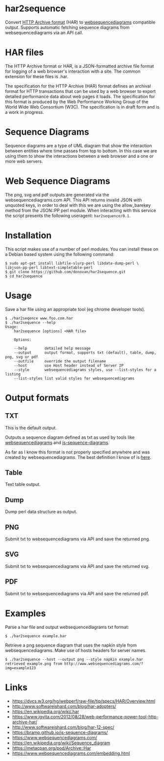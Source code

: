 # har2sequence

Convert [HTTP Archive
format](https://dvcs.w3.org/hg/webperf/raw-file/tip/specs/HAR/Overview.html)
(HAR) to [websequencediagrams](https://www.websequencediagrams.com/) compatible
output. Supports automatic fetching sequence diagrams from websequencediagrams
via an API call.

# HAR files

The HTTP Archive format or HAR, is a JSON-formatted archive file format for
logging of a web browser's interaction with a site. The common extension for
these files is .har.

The specification for the HTTP Archive (HAR) format defines an archival format
for HTTP transactions that can be used by a web browser to export detailed
performance data about web pages it loads. The specification for this format is
produced by the Web Performance Working Group of the World Wide Web Consortium
(W3C). The specification is in draft form and is a work in progress.

# Sequence Diagrams

Sequence diagrams are a type of UML diagram that show the interaction between
entities where time passes from top to bottom. In this case we are using them
to show the interactions between a web browser and a one or more web servers.

# Web Sequence Diagrams

The png, svg and pdf outputs are generated via the websequencediagrams.com API.
This API returns invalid JSON with unquoted keys, in order to deal with this we
are using the allow_barekey method from the JSON::PP perl module. When
interacting with this service the script presents the following useragent:
`har2sequence/0.1`.

# Installation

This script makes use of a number of perl modules. You can install these on a
Debian based system using the following command:

    $ sudo apt-get install libfile-slurp-perl libdata-dump-perl \
    libjson-pp-perl libtext-simpletable-perl
    $ git clone https://github.com/donovan/har2sequence.git
    $ cd har2sequence

# Usage

Save a har file using an appropriate tool (eg chrome developer tools).

    $ ./har2seqence www.foo.com.har
    $ ./har2sequence --help
    Usage:
        har2sequence [options] <HAR file>

        Options:

        --help        detailed help message
        --output      output format, supports txt (default), table, dump, png, svg or pdf
        --outfile     override the output filename
        --host        use Host header instead of Server IP
        --style       websequencediagrams styles, use --list-styles for a listing
        --list-styles list valid styles for websequencediagrams

# Output formats

## TXT

This is the default output.

Outputs a sequence diagram defined as txt as used by tools like
[websequencediagrams](https://www.websequencediagrams.com/) and
[js-sequence-diagrams](https://bramp.github.io/js-sequence-diagrams/).

As far as I know this format is not properly specified anywhere and was created
by websequencediagrams. The best definition I know of is
[here](https://www.websequencediagrams.com/examples.html).

## Table

Text table output.

## Dump

Dump perl data structure as output.

## PNG

Submit txt to websequencediagrams via API and save the returned png.

## SVG

Submit txt to websequencediagrams via API and save the returned svg.

## PDF

Submit txt to websequencediagrams via API and save the returned pdf.

# Examples

Parse a har file and output websequencediagrams txt format:

    $ ./har2sequence example.har

Retrieve a png sequence diagram that uses the napkin style from
websequencediagrams. Make use of hosts headers for server names.

    $ ./har2sequence --host --output png --style napkin example.har
    retrieved example.png from http://www.websequencediagrams.com/?img=example123

# Links

* https://dvcs.w3.org/hg/webperf/raw-file/tip/specs/HAR/Overview.html
* http://www.softwareishard.com/blog/har-adopters/
* https://en.wikipedia.org/wiki/.har
* https://www.igvita.com/2012/08/28/web-performance-power-tool-http-archive-har/
* http://www.softwareishard.com/blog/har-12-spec/
* https://bramp.github.io/js-sequence-diagrams/
* https://www.websequencediagrams.com/
* https://en.wikipedia.org/wiki/Sequence_diagram
* https://metacpan.org/pod/Archive::Har
* https://www.websequencediagrams.com/embedding.html
